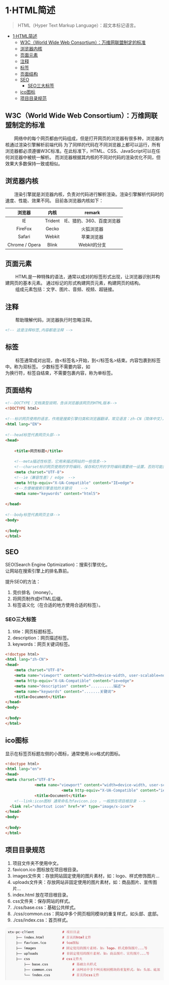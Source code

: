 # 1·HTML简述

> HTML（Hyper Text Markup Language）：超文本标记语言。  

<!-- TOC -->
* [1·HTML简述](#1html简述)
  * [W3C（World Wide Web Consortium）：万维网联盟制定的标准](#w3cworld-wide-web-consortium万维网联盟制定的标准)
  * [浏览器内核](#浏览器内核)
  * [页面元素](#页面元素)
  * [注释](#注释)
  * [标签](#标签)
  * [页面结构](#页面结构)
  * [SEO](#seo)
    * [SEO三大标签](#seo三大标签)
  * [ico图标](#ico图标)
  * [项目目录规范](#项目目录规范)
<!-- TOC -->

## W3C（World Wide Web Consortium）：万维网联盟制定的标准

&ensp;&ensp;&ensp;&ensp;网络中的每个网页都由代码组成，但是打开网页的浏览器有很多种，浏览器内核通过渲染引擎解析前端代码
为了同样的代码在不同浏览器上都可以运行，所有浏览器都必须遵循W3C标准。在此标准下，HTML、CSS、JavaScript可以在任何浏览器中被统一解析。
而浏览器根据其内核的不同对代码的渲染优化不同，但效果大多数保持一致或相似。

## 浏览器内核

&ensp;&ensp;&ensp;&ensp;渲染引擎就是浏览器内核，负责对代码进行解析渲染。渲染引擎解析代码时的速度、性能、效果不同。
目前各浏览器内核如下：  

|      浏览器       |   内核    |     remark      |
|:--------------:|:-------:|:---------------:|
|       IE       | Trident | IE、猎豹、360、百度浏览器 |
|    FireFox     |  Gecko  |      火狐浏览器      |
|     Safari     | Webkit  |      苹果浏览器      |
| Chrome / Opera |  Blink  |    Webkit的分支    |

## 页面元素
&ensp;&ensp;&ensp;&ensp;
HTML是一种特殊的语法，通常以成对的标签形式出现，让浏览器识别并构建网页的基本元素。
通过标记的形式构建网页元素，构建网页的结构。  
&ensp;&ensp;&ensp;&ensp;
组成元素包括：文字、图片、音频、视频、超链接。

## 注释
&ensp;&ensp;&ensp;&ensp;
帮助理解代码，浏览器执行时忽略注释。
```html
<!-- 这是注释标签,内容都是注释 -->
```

## 标签
&ensp;&ensp;&ensp;&ensp;
标签通常成对出现，由<标签名>开始，到</标签名>结束。内容包裹到标签中。称为双标签。
少数标签不需要内容，如<br/>为换行符，标签自结束，不需要包裹内容，称为单标签。

## 页面结构

```html
<!--DOCTYPE：文档类型说明，告诉浏览器该网页的HTML版本-->
<!DOCTYPE html>

<!--标识网页使用的语言，作用是搜索引擎归类和浏览器翻译，常见语言：zh-CN（简体中文），en（英文）-->
<html lang="EN">

<!--head标签代表网页头部-->
<head>

    <title>网页标题</title>

    <!--meta描述性标签，它用来描述网站的一些信息-->
    <!--charset标识网页使用的字符编码，保存和打开的字符编码需要统一设置，否则可能出现乱码。-->
    <meta charset="UTF-8">
    <!--ie（兼容性差）/ edge  -->
    <meta http-equiv="X-UA-Compatible" content="IE=edge">
    <!--方便被搜索引擎查找的关键词    -->
    <meta name="keywords" content="html5">

</head>

<!--body标签代表网页主体-->
<body>

</body>
</html>
```

## SEO
SEO(Search Engine Optimization)：搜索引擎优化。  
让网站在搜索引擎上的排名靠前。  

提升SEO的方法：
1. 竞价排名（money）。
2. 将网页制作成HTML后缀。
3. 标签语义化（在合适的地方使用合适的标签）。

### SEO三大标签
1. title：网页标题标签。
2. description：网页描述标签。
3. keywords：网页关键词标签。

```html
<!doctype html>
<html lang="zh-CN">
<head>
    <meta charset="UTF-8">
    <meta name="viewport" content="width=device-width, user-scalable=no, initial-scale=1.0, maximum-scale=1.0, minimum-scale=1.0">
    <meta http-equiv="X-UA-Compatible" content="ie=edge">
    <meta name="description" content="..........描述">
    <meta name="keywords" content=".......关键词">
    <title>Document</title>
</head>
<body>
  
</body>
</html>
```

## ico图标
显示在标签页标题左侧的小图标，通常使用.ico格式的图标。  

```html
<!doctype html>
<html lang="en">
<head>
<meta charset="UTF-8">
             <meta name="viewport" content="width=device-width, user-scalable=no, initial-scale=1.0, maximum-scale=1.0, minimum-scale=1.0">
                         <meta http-equiv="X-UA-Compatible" content="ie=edge">
             <title>Document</title>
    <!--link:icon图标 通常命名为favicon.ico ，一般放在项目根目录 -->
  <link rel="shortcut icon" href="#" type="image/x-icon">
</head>
<body>
  
</body>
</html>
```

## 项目目录规范
1. 项目文件夹不使用中文。
2. favicon.ico 图标放在项目根目录。
3. images文件夹：存放网站固定使用的图片素材，如：logo、样式修饰图片...
4. uploads文件夹：存放网站非固定使用的图片素材，如：商品图片、宣传图片...
5. index.html 放在项目根目录。
6. css文件夹：保存网站的样式。
7. ./css/base.css：基础公共样式。
8. ./css/common.css：网站中多个网页相同模块的重复样式，如头部、底部。
9. ./css/index.css：首页样式。

![项目目录结构](../images/项目目录结构.png)

